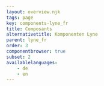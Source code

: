 ```yaml
---
layout: overview.njk
tags: page
key: components-lyne_fr
title: Composants
alternativetitle: Komponenten Lyne
parent: lyne_fr
order: 3
componentbrowser: true
subset: 2
availablelanguages: 
    - de
    - en
---
```

